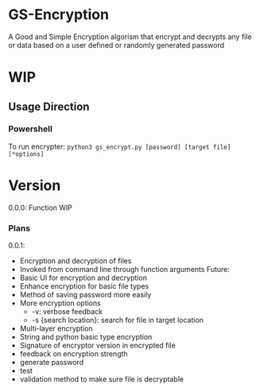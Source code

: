 # GS-Encryption
A Good and Simple Encryption algorism that encrypt and decrypts any file or data based on a user defined or randomly generated password
# WIP
## Usage Direction
### Powershell
To run encrypter:
`
python3 gs_encrypt.py [password] [target file] [*options]
`
# Version
0.0.0: Function WIP
### Plans
0.0.1:
- Encryption and decryption of files
- Invoked from command line through function arguments
Future:
- Basic UI for encryption and decryption
- Enhance encryption for basic file types
- Method of saving password more easily
- More encryption options
  - -v: verbose feedback
  - -s {search location}: search for file in target location
- Multi-layer encryption
- String and python basic type encryption
- Signature of encryptor version in encrypted file
- feedback on encryption strength
- generate password
- test
- validation method to make sure file is decryptable
